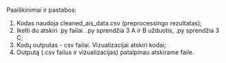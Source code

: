 Paaiškinimai ir pastabos:
1. Kodas naudoja cleaned_ais_data.csv (preprocessingo rezultatas);
2. Ikelti du atskiri .py failai. .py sprendžia 3 A ir B užduotis, .py sprendžia 3 C;
3. Kodų outputas - csv failai. Vizualizacijai atskiri kodai;
4. Outputą (.csv failus ir vizualizacijas) patalpinau atskirame faile.
